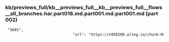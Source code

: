 ### kb/previews_full/kb__previews_full__kb__previews_full__flows__all_branches.har.part018.md.part001.md.part001.md (part 002)

```md
 "3601",
                              "url": "https://n958200.alteg.io/chunk-KO722YSM.js",
            
```

```
